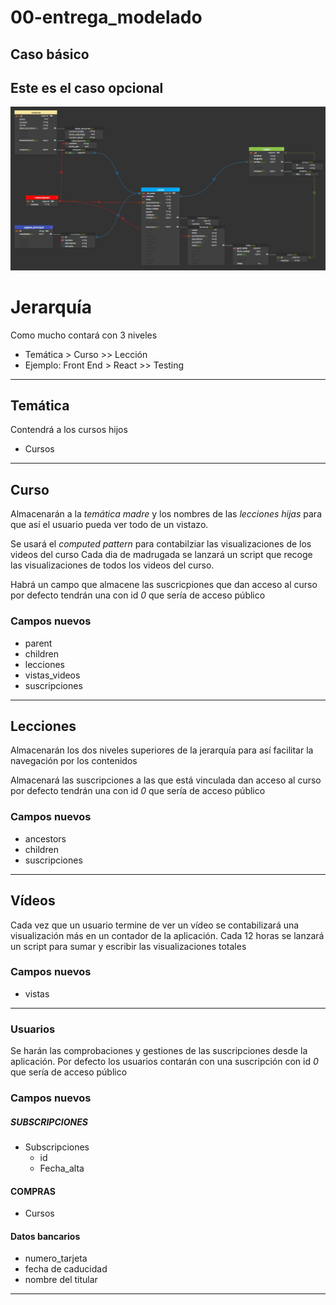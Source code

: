 # 00-entrega_modelado

## Caso básico

## Este es el caso opcional

![imagen](../Capturas/Modelado%20opcional.png)

# Jerarquía
Como mucho contará con 3 niveles
- Temática > Curso >> Lección
- Ejemplo:
  Front End > React >> Testing

---

## Temática
Contendrá a los cursos hijos
- Cursos
---

## Curso
Almacenarán a la _temática madre_ y los nombres de las _lecciones hijas_ para que así el usuario pueda ver todo de un vistazo.

Se usará el _computed pattern_ para contabilziar las visualizaciones de los videos del curso
Cada dia de madrugada se lanzará un script que recoge las visualizaciones de todos los videos del curso.

Habrá un campo que almacene las suscricpiones que dan acceso al curso por defecto tendrán una con id _0_ que sería de acceso público

### Campos nuevos
- parent
- children
- lecciones
- vistas_videos
- suscripciones
---

## Lecciones
Almacenarán los dos niveles superiores de la jerarquía para así facilitar la navegación por los contenidos

Almacenará las suscripciones a las que está vinculada dan acceso al curso por defecto tendrán una con id _0_ que sería de acceso público

### Campos nuevos
- ancestors
- children
- suscripciones
---

## Vídeos
Cada vez que un usuario termine de ver un vídeo se contabilizará una visualización más en un contador de la aplicación.
Cada 12 horas se lanzará un script para sumar y escribir las visualizaciones totales

### Campos nuevos
- vistas

---

### Usuarios
Se harán las comprobaciones y gestiones de las suscripciones desde la aplicación.
Por defecto los usuarios contarán con una suscripción con id _0_ que sería de acceso público

### Campos nuevos
##### SUBSCRIPCIONES
- Subscripciones
  - id
  - Fecha_alta

#### COMPRAS
- Cursos

#### Datos bancarios
- numero_tarjeta
- fecha de caducidad
- nombre del titular
---